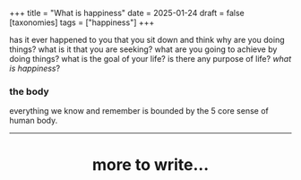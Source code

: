 +++
title = "What is happiness"
date = 2025-01-24
draft = false
[taxonomies]
tags = ["happiness"]
+++

has it ever happened to you that you sit down and think why are you doing things? what is it that you are seeking? what are you going to achieve by doing things? what is the goal of your life? is there any purpose of life? _what is happiness_?

### the body
everything we know and remember is bounded by the 5 core sense of human body.

---

<div align="center">
  <h1>more to write...</h1>
</div>
